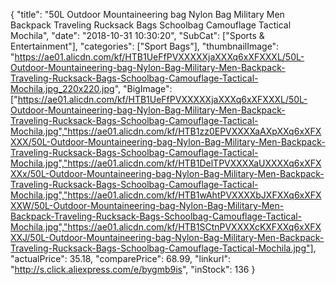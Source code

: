 {
	"title": "50L Outdoor Mountaineering bag Nylon Bag Military Men Backpack Traveling Rucksack Bags Schoolbag Camouflage Tactical Mochila",
	"date": "2018-10-31 10:30:20",
	"SubCat": ["Sports & Entertainment"],
	"categories": ["Sport Bags"],
	"thumbnailImage": "https://ae01.alicdn.com/kf/HTB1UeFfPVXXXXXjaXXXq6xXFXXXL/50L-Outdoor-Mountaineering-bag-Nylon-Bag-Military-Men-Backpack-Traveling-Rucksack-Bags-Schoolbag-Camouflage-Tactical-Mochila.jpg_220x220.jpg",
	"BigImage": ["https://ae01.alicdn.com/kf/HTB1UeFfPVXXXXXjaXXXq6xXFXXXL/50L-Outdoor-Mountaineering-bag-Nylon-Bag-Military-Men-Backpack-Traveling-Rucksack-Bags-Schoolbag-Camouflage-Tactical-Mochila.jpg","https://ae01.alicdn.com/kf/HTB1zz0EPVXXXXaAXpXXq6xXFXXXX/50L-Outdoor-Mountaineering-bag-Nylon-Bag-Military-Men-Backpack-Traveling-Rucksack-Bags-Schoolbag-Camouflage-Tactical-Mochila.jpg","https://ae01.alicdn.com/kf/HTB1DelTPVXXXXaUXXXXq6xXFXXXx/50L-Outdoor-Mountaineering-bag-Nylon-Bag-Military-Men-Backpack-Traveling-Rucksack-Bags-Schoolbag-Camouflage-Tactical-Mochila.jpg","https://ae01.alicdn.com/kf/HTB1wAhtPVXXXXbJXFXXq6xXFXXXW/50L-Outdoor-Mountaineering-bag-Nylon-Bag-Military-Men-Backpack-Traveling-Rucksack-Bags-Schoolbag-Camouflage-Tactical-Mochila.jpg","https://ae01.alicdn.com/kf/HTB1SCtnPVXXXXcKXFXXq6xXFXXXJ/50L-Outdoor-Mountaineering-bag-Nylon-Bag-Military-Men-Backpack-Traveling-Rucksack-Bags-Schoolbag-Camouflage-Tactical-Mochila.jpg"],
	"actualPrice": 35.18,
	"comparePrice": 68.99,
	"linkurl": "http://s.click.aliexpress.com/e/bygmb9is",
	"inStock": 136
}
